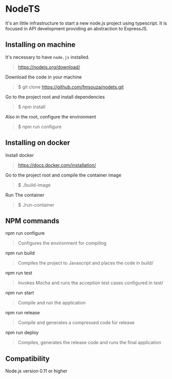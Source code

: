 NodeTS
=======

It's an little infrastructure to start a new node.js project using typescript. It is focused in API
development providing an abstraction to ExpressJS.


Installing on machine
---------------------

It's necessary to have ```node.js``` installed.
> https://nodejs.org/download/

Download the code in your machine
> $ git clone https://github.com/fmsouza/nodets.git

Go to the project root and install dependencies
> $ npm install

Also in the root, configure the environment
> $ npm run configure


Installing on docker
--------------------

Install docker
> https://docs.docker.com/installation/

Go to the project root and compile the container image
> $ ./build-image

Run The container
> $ ./run-container

NPM commands
------------

npm run configure
> Configures the environment for compiling

npm run build
> Compiles the project to Javascript and places the code in build/

npm run test
> Invokes Mocha and runs the acception test cases configured in test/

npm run start
> Compile and run the application

npm run release
> Compile and generates a compressed code for release

npm run deploy
> Compiles, generates the release code and runs the final application

Compatibility
-------------

Node.js version 0.11 or higher